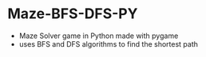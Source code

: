 # Maze-BFS-DFS-PY
<ul>
<li>
Maze Solver game in Python made with pygame 
</li>
<li>
uses BFS and DFS algorithms to find the shortest path
</li>
</ul>